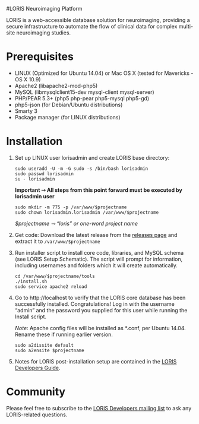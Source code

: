#LORIS Neuroimaging Platform

LORIS is a web-accessible database solution for neuroimaging, providing a secure infrastructure to automate the flow of clinical data for complex multi-site neuroimaging studies.

# Prerequisites

 * LINUX (Optimized for Ubuntu 14.04) or Mac OS X (tested for Mavericks - OS X 10.9)
 * Apache2 (libapache2-mod-php5)
 * MySQL (libmysqlclient15-dev mysql-client mysql-server)
 * PHP/PEAR 5.3+ (php5 php-pear php5-mysql php5-gd)
 * php5-json (for Debian/Ubuntu distributions)
 * Smarty 3
 * Package manager (for LINUX distributions)

# Installation

1. Set up LINUX user lorisadmin and create LORIS base directory:

    ```
    sudo useradd -U -m -G sudo -s /bin/bash lorisadmin
    sudo passwd lorisadmin
    su - lorisadmin
    ```

    <b>Important ⇾ All steps from this point forward must be executed by lorisadmin user</b>

    ```
    sudo mkdir -m 775 -p /var/www/$projectname
    sudo chown lorisadmin.lorisadmin /var/www/$projectname
    ```

    <i>$projectname ⇾ “loris” or one-word project name</i>

2. Get code:
    Download the latest release from the [releases page](https://github.com/aces/Loris/releases) and
    extract it to `/var/www/$projectname`

3. Run installer script to install core code, libraries, and MySQL schema (see LORIS Setup Schematic). The script will prompt for information, including usernames and folders which it will create automatically.

    ```
    cd /var/www/$projectname/tools
    ./install.sh
    sudo service apache2 reload
    ```

4. Go to http://localhost to verify that the LORIS core database has been successfully installed. Congratulations!
Log in with the username “admin” and the password you supplied for this user while running the Install script.

    _Note_: Apache config files will be installed as *.conf, per Ubuntu 14.04. Rename these if running earlier version.

    ```
    sudo a2dissite default
    sudo a2ensite $projectname
    ```

5. Notes for LORIS post-installation setup are contained in the [LORIS Developers Guide](https://docs.google.com/document/d/129T2SfqzKTTOkoXRykzCLe5Vy70A9Dzjw1O3vqgwsPQ).

# Community
Please feel free to subscribe to the [LORIS Developers mailing list](http://www.bic.mni.mcgill.ca/mailman/listinfo/loris-dev) to ask any LORIS-related questions.
